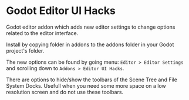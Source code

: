 # Godot Editor UI Hacks

Godot editor addon which adds new editor settings to change options related to the editor interface.

Install by copying folder in addons to the addons folder in your Godot project's folder.

The new options can be found by going menu: `Editor > Editor Settings` and scrolling down to `Addons > Editor UI Hacks`.

There are options to hide/show the toolbars of the Scene Tree and File System Docks. Usefull when you need some more space on a low resolution screen and do not use these toolbars.
